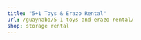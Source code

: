 ```yaml
---
title: "5+1 Toys & Erazo Rental"
url: /guaynabo/5-1-toys-and-erazo-rental/
shop: storage rental
---
```

